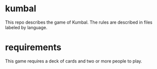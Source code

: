# kumbal
This repo describes the game of Kumbal. The rules are described in files labeled by language.

# requirements
This game requires a deck of cards and two or more people to play.


